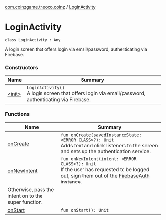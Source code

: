 [com.coinzgame.theoxo.coinz](../index.md) / [LoginActivity](.)

# LoginActivity

`class LoginActivity : Any`

A login screen that offers login via email/password, authenticating via Firebase.

### Constructors

| Name | Summary |
|---|---|
| [&lt;init&gt;](-init-.md) | `LoginActivity()`<br>A login screen that offers login via email/password, authenticating via Firebase. |

### Functions

| Name | Summary |
|---|---|
| [onCreate](on-create.md) | `fun onCreate(savedInstanceState: <ERROR CLASS>?): Unit`<br>Adds text and click listeners to the screen and sets up the authentication service. |
| [onNewIntent](on-new-intent.md) | `fun onNewIntent(intent: <ERROR CLASS>?): Unit`<br>If the user has requested to be logged out, sign them out of the [FirebaseAuth](#) instance.
Otherwise, pass the intent on to the super function. |
| [onStart](on-start.md) | `fun onStart(): Unit` |
